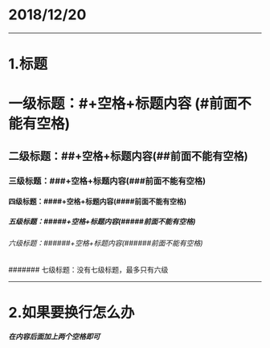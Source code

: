 # 2018/12/20

---  
# 1.标题  
# 一级标题：#+空格+标题内容 (#前面不能有空格) 
## 二级标题：##+空格+标题内容(##前面不能有空格)
### 三级标题：###+空格+标题内容(###前面不能有空格)
#### 四级标题：####+空格+标题内容(####前面不能有空格)
##### 五级标题：#####+空格+标题内容(#####前面不能有空格)
###### 六级标题：######+空格+标题内容(######前面不能有空格)
####### 七级标题：没有七级标题，最多只有六级  

---  
# 2.如果要换行怎么办  
   ***在内容后面加上两个空格即可***

     